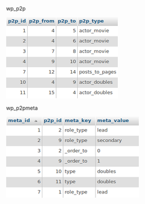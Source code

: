 <div class="half">
<p>wp_p2p</p>

<p><img src="./assets/table-p2p.png" /></p>
</div>

<div class="half">
<p>wp_p2pmeta</p>

<p><img src="./assets/table-p2pmeta.png" /></p>
</div>
